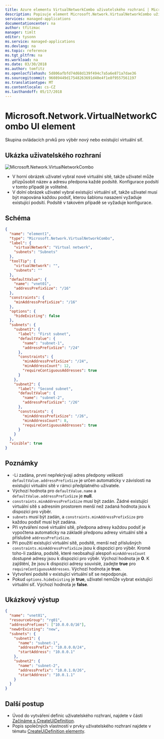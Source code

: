 ```yaml
---
title: Azure elementu VirtualNetworkCombo uživatelského rozhraní | Microsoft Docs
description: Popisuje element Microsoft.Network.VirtualNetworkCombo uživatelského rozhraní pro portál Azure.
services: managed-applications
documentationcenter: na
author: tfitzmac
manager: timlt
editor: tysonn
ms.service: managed-applications
ms.devlang: na
ms.topic: reference
ms.tgt_pltfrm: na
ms.workload: na
ms.date: 03/30/2018
ms.author: tomfitz
ms.openlocfilehash: 5d806afbfd74d68d139f494c7a5a6e871a7dae36
ms.sourcegitcommit: 96089449d17548263691d40e4f1e8f9557561197
ms.translationtype: MT
ms.contentlocale: cs-CZ
ms.lasthandoff: 05/17/2018
---
```

# <a name="microsoftnetworkvirtualnetworkcombo-ui-element"></a>Microsoft.Network.VirtualNetworkCombo UI element
Skupina ovládacích prvků pro výběr nový nebo existující virtuální síť.

## <a name="ui-sample"></a>Ukázka uživatelského rozhraní
![Microsoft.Network.VirtualNetworkCombo](./media/managed-application-elements/microsoft.network.virtualnetworkcombo.png)

- V horní obrázek uživatel vybral nové virtuální sítě, takže uživatel může přizpůsobit název a adresu předpona každé podsítě. Konfigurace podsítí v tomto případě je volitelné.
- V dolní obrázek uživatel vybral existující virtuální síť, takže uživatel musí být mapována každou podsíť, kterou šablonu nasazení vyžaduje existující podsítí. Podsítě v takovém případě se vyžaduje konfigurace.

## <a name="schema"></a>Schéma
```json
{
  "name": "element1",
  "type": "Microsoft.Network.VirtualNetworkCombo",
  "label": {
    "virtualNetwork": "Virtual network",
    "subnets": "Subnets"
  },
  "toolTip": {
    "virtualNetwork": "",
    "subnets": ""
  },
  "defaultValue": {
    "name": "vnet01",
    "addressPrefixSize": "/16"
  },
  "constraints": {
    "minAddressPrefixSize": "/16"
  },
  "options": {
    "hideExisting": false
  },
  "subnets": {
    "subnet1": {
      "label": "First subnet",
      "defaultValue": {
        "name": "subnet-1",
        "addressPrefixSize": "/24"
      },
      "constraints": {
        "minAddressPrefixSize": "/24",
        "minAddressCount": 12,
        "requireContiguousAddresses": true
      }
    },
    "subnet2": {
      "label": "Second subnet",
      "defaultValue": {
        "name": "subnet-2",
        "addressPrefixSize": "/26"
      },
      "constraints": {
        "minAddressPrefixSize": "/26",
        "minAddressCount": 8,
        "requireContiguousAddresses": true
      }
    }
  },
  "visible": true
}
```

## <a name="remarks"></a>Poznámky
- -Li zadána, první nepřekrývají adres předpony velikosti `defaultValue.addressPrefixSize` je určen automaticky v závislosti na existující virtuální sítě v rámci předplatného uživatele.
- Výchozí hodnota pro `defaultValue.name` a `defaultValue.addressPrefixSize` je **null**.
- `constraints.minAddressPrefixSize` musí být zadán. Žádné existující virtuální sítě s adresním prostorem menší než zadaná hodnota jsou k dispozici pro výběr.
- `subnets` musí být zadán, a `constraints.minAddressPrefixSize` pro každou podsíť musí být zadána.
- Při vytváření nové virtuální sítě, předpona adresy každou podsíť je vypočtena automaticky na základě předponu adresy virtuální sítě a příslušné `addressPrefixSize`.
- Při použití existující virtuální sítě, podsítě, menší než příslušných `constraints.minAddressPrefixSize` jsou k dispozici pro výběr. Kromě toho-li zadána, podsítě, které neobsahují alespoň `minAddressCount` dostupné adresy jsou k dispozici pro výběr.
Výchozí hodnota je **0**. K zajištění, že jsou k dispozici adresy souvislé, zadejte **true** pro `requireContiguousAddresses`. Výchozí hodnota je **true**.
- Vytvoření podsítě v existující virtuální síť se nepodporuje.
- Pokud `options.hideExisting` je **true**, uživatel nemůže vybrat existující virtuální síť. Výchozí hodnota je **false**.

## <a name="sample-output"></a>Ukázkový výstup
```json
{
  "name": "vnet01",
  "resourceGroup": "rg01",
  "addressPrefixes": ["10.0.0.0/16"],
  "newOrExisting": "new",
  "subnets": {
    "subnet1": {
      "name": "subnet-1",
      "addressPrefix": "10.0.0.0/24",
      "startAddress": "10.0.0.1"
    },
    "subnet2": {
      "name": "subnet-2",
      "addressPrefix": "10.0.1.0/26",
      "startAddress": "10.0.1.1"
    }
  }
}
```

## <a name="next-steps"></a>Další postup
* Úvod do vytváření definic uživatelského rozhraní, najdete v části [Začínáme s CreateUiDefinition](create-uidefinition-overview.md).
* Popis společných vlastností v prvky uživatelského rozhraní najdete v tématu [CreateUiDefinition elementy](create-uidefinition-elements.md).

